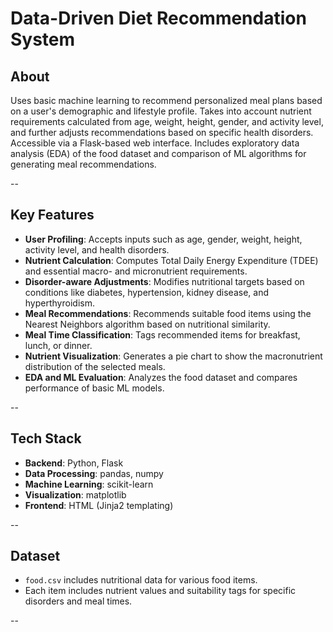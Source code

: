 # Data-Driven Diet Recommendation System

## About
Uses basic machine learning to recommend personalized meal plans based on a user's demographic and lifestyle profile. Takes into account nutrient requirements calculated from age, weight, height, gender, and activity level, and further adjusts recommendations based on specific health disorders. Accessible via a Flask-based web interface. Includes exploratory data analysis (EDA) of the food dataset and comparison of ML algorithms for generating meal recommendations.

--

## Key Features
- **User Profiling**: Accepts inputs such as age, gender, weight, height, activity level, and health disorders.
- **Nutrient Calculation**: Computes Total Daily Energy Expenditure (TDEE) and essential macro- and micronutrient requirements.
- **Disorder-aware Adjustments**: Modifies nutritional targets based on conditions like diabetes, hypertension, kidney disease, and hyperthyroidism.
- **Meal Recommendations**: Recommends suitable food items using the Nearest Neighbors algorithm based on nutritional similarity.
- **Meal Time Classification**: Tags recommended items for breakfast, lunch, or dinner.
- **Nutrient Visualization**: Generates a pie chart to show the macronutrient distribution of the selected meals.
- **EDA and ML Evaluation**: Analyzes the food dataset and compares performance of basic ML models.

--

## Tech Stack
- **Backend**: Python, Flask
- **Data Processing**: pandas, numpy
- **Machine Learning**: scikit-learn
- **Visualization**: matplotlib
- **Frontend**: HTML (Jinja2 templating)

--

## Dataset
- `food.csv` includes nutritional data for various food items.
- Each item includes nutrient values and suitability tags for specific disorders and meal times.

--

